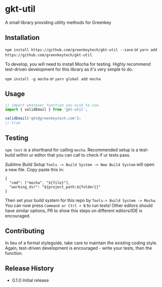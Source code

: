 gkt-util
=========

A small library providing utility methods for Greenkey

## Installation

`npm install https://github.com/greenkeytech/gkt-util --save` or
`yarn add https://github.com/greenkeytech/gkt-util`.

To develop, you will need to install Mocha for testing. Highly recommend test-driven development for this library as it's very simple to do.

`npm install -g mocha` or
`yarn global add mocha`

## Usage

```js
// import whatever function you wish to use.
import { validEmail } from 'gkt-util';

validEmail('gkt@greenkeytech.com');
// true
```

## Testing

`npm test` is a shorthand for calling `mocha`. Recommended setup is a test-build within ur editor that you can call to check if ur tests pass.

*Sublime Build Setup*
`Tools -> Build System -> New Build System` will open a new file. Copy paste this in:

```
{
  "cmd": ["mocha", "${file}"],
  "working_dir": "${project_path:${folder}}"
}
```

Then set your build system for this repo by `Tools-> Build System -> Mocha`. You can now press `Command or Ctrl + B` to run tests! Other editors should have similar options, PR to show this steps on different editors/IDE is encouraged.

## Contributing

In lieu of a formal styleguide, take care to maintain the existing coding style. Again, test-driven development is encouraged - write your tests, then the function.

## Release History

* 0.1.0 Initial release
